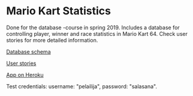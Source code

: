 # Mario Kart Statistics

Done for the database -course in spring 2019. Includes a database for controlling player, winner and race statistics in Mario Kart 64. Check user stories for more detailed information.

[Database schema](https://github.com/saarasat/mariokart-stats/blob/master/documentation/Database%20schema%20-%20Mario%20Kart%20Statistics%20-v.3.0.png)

[User stories](https://github.com/saarasat/mariokart-stats/blob/master/documentation/User%20stories%20v.1.1.md)

[App on Heroku](https://mario-kart-stats.herokuapp.com)

Test credentials: username: "pelailija", password: "salasana". 
